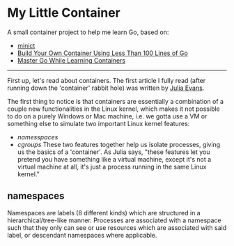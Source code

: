 # My Little Container

A small container project to help me learn Go, based on:
 - [minict](https://github.com/Ripolak/minict)
 - [Build Your Own Container Using Less Than 100 Lines of Go](https://www.infoq.com/articles/build-a-container-golang/)
 - [Master Go While Learning Containers](https://iximiuz.com/en/posts/master-go-while-learning-containers/)

 ----

 First up, let's read about containers. The first article I fully read (after
 running down the 'container' rabbit hole) was written by [Julia Evans](https://jvns.ca/blog/2016/10/10/what-even-is-a-container/). 

 The first thing to notice is that containers are essentially a combination of
 a couple new functionalities in the Linux kernel, which makes it not possible
 to do on a purely Windows or Mac machine, i.e. we gotta use a VM or something
 else to simulate two important Linux kernel features:
  - *namesspaces*
  - *cgroups*
These two features together help us isolate processes, giving us the basics of
a 'container'. As Julia says, "these features let you pretend you have
something like a virtual machine, except it's not a virtual machine at all,
it's just a process running in the same Linux kernel."

## namespaces

Namespaces are labels (8 different kinds) which are structured in a hierarchical/tree-like manner.
Processes are associated with a namespace such that they only can see or use resources which are associated with said label, or descendant namespaces where applicable.

